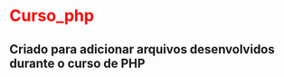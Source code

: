 # <h1><span style="color:red;">Curso_php</span></h1>
<b><h2> Criado para adicionar arquivos desenvolvidos durante o curso de PHP</h2></b>
